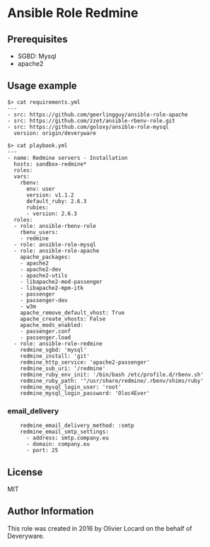 # Ansible Role Redmine

## Prerequisites

* SGBD: Mysql
* apache2

## Usage example

    $> cat requirements.yml
    ---
    - src: https://github.com/geerlingguy/ansible-role-apache
    - src: https://github.com/zzet/ansible-rbenv-role.git
    - src: https://github.com/goloxy/ansible-role-mysql
      version: origin/deveryware

    $> cat playbook.yml
    ---
    - name: Redmine servers - Installation
      hosts: sandbox-redmine*
      roles:
      vars:
        rbenv:
          env: user
          version: v1.1.2
          default_ruby: 2.6.3
          rubies:
          - version: 2.6.3
      roles:
      - role: ansible-rbenv-role
        rbenv_users:
        - redmine
      - role: ansible-role-mysql
      - role: ansible-role-apache
        apache_packages:
        - apache2
        - apache2-dev
        - apache2-utils
        - libapache2-mod-passenger
        - libapache2-mpm-itk
        - passenger
        - passenger-dev
        - w3m
        apache_remove_default_vhost: True
        apache_create_vhosts: False
        apache_mods_enabled:
        - passenger.conf
        - passenger.load
      - role: ansible-role-redmine
        redmine_sgbd: 'mysql'
        redmine_install: 'git'
        redmine_http_service: 'apache2-passenger'
        redmine_sub_uri: '/redmine'
        redmine_ruby_env_init: '/bin/bash /etc/profile.d/rbenv.sh'
        redmine_ruby_path: '"/usr/share/redmine/.rbenv/shims/ruby'
        redmine_mysql_login_user: 'root'
        redmine_mysql_login_password: 'Oloc4Ever'

### email_delivery

```
    redmine_email_delivery_method: :smtp
    redmine_email_smtp_settings:
      - address: smtp.company.eu
      - domain: company.eu
      - port: 25
```

## License

MIT

## Author Information

This role was created in 2016 by Olivier Locard on the behalf of Deveryware.

